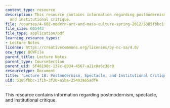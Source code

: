 ```yaml
---
content_type: resource
description: This resource contains information regarding postmodernism, spectacle,
  and institutional critique.
file: /courses/4-602-modern-art-and-mass-culture-spring-2012/5385fbbc1f1b3f20a5ba25403a65adfe_MIT4_602S12_lec18.pdf
file_size: 605443
file_type: application/pdf
learning_resource_types:
- Lecture Notes
license: https://creativecommons.org/licenses/by-nc-sa/4.0/
ocw_type: OCWFile
parent_title: Lecture Notes
parent_type: CourseSection
parent_uid: 5f46190c-137c-8034-4567-a21c8a6c38c0
resourcetype: Document
title: 'Lecture 18: Postmodernism, Spectacle, and Institutional Critique'
uid: 5385fbbc-1f1b-3f20-a5ba-25403a65adfe
---
```

This resource contains information regarding postmodernism, spectacle, and institutional critique.